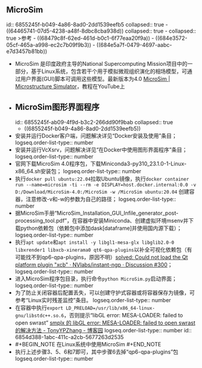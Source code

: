 ## MicroSim
id:: 6855245f-b049-4a86-8ad0-2dd1539eefb5
collapsed:: true
	- ((64465741-07d5-4238-a48f-8dbc8cba938d))
	  collapsed:: true
		- collapsed:: true
		  >参考
			- ((68479c8f-62ed-461d-b0c1-6f77eaa20f9a))
			- ((684e3572-05cf-465a-a998-ec2c7b09f9b3))
			- ((684e5a7f-0479-4697-aabc-e7d3457b81bb))
- MicroSim 是印度政府主导的National Supercomputing Mission项目中的一部分，基于Linux系统，包含若干个用于模拟微观组织演化的相场模型，可通过用户界面(GUI)脚本可调用这些模型。最新版本为4.0 [MicroSim | Microstructure Simulator](https://microsim.co.in/)，教程在YouTube上
- ## MicroSim图形界面程序
  id:: 6855245f-ab09-4f9d-b3c2-266dd90f9bab
  collapsed:: true
	- ((6855245f-b049-4a86-8ad0-2dd1539eefb5))
- 安装并运行Docker客户端，问题解决详见“Docker安装及使用”条目；
  logseq.order-list-type:: number
- 安装并运行VcXsrv，问题解决详见“在Docker中使用图形界面程序”条目；
  logseq.order-list-type:: number
- 官网下载MicroSim 4.0程序包，下载Miniconda3-py310_23.1.0-1-Linux-x86_64.sh安装包；
  logseq.order-list-type:: number
- 执行`docker pull ubuntu:22.04`拉取Ubuntu镜像，执行`docker container run --name=microsim -ti --rm -e DISPLAY=host.docker.internal:0.0 -v D:/Download/MicroSim-4.0:/MicroSim -w /MicroSim ubuntu:20.04` 创建容器，注意修改-v和-w的参数为自己的路径；
  logseq.order-list-type:: number
- 据MicroSim手册“MicroSim_Installation_GUI_Infile_generator_post-processing_tool.pdf”，在容器中安装Miniconda、创建虚拟环境msenv并下载python依赖包（依赖包中添加dask[dataframe]并使用国内源下载）；
  logseq.order-list-type:: number
- 执行`apt update`和`apt install -y libgl1-mesa-glx libglib2.0-0 libxrender1 libxcb-xinerama0 qt6-qpa-plugins`以补全可视化依赖包（有可能找不到qp6-qpa-plugins，原因不明）[solved: Could not load the Qt platform plugin "xcb" · NVlabs/instant-ngp · Discussion #300](https://github.com/NVlabs/instant-ngp/discussions/300)；
  logseq.order-list-type:: number
- 进入MicroSim程序包目录，执行命令`python MicroSim.py`启动界面；
  logseq.order-list-type:: number
- 为了防止关闭容器后配置丢失，可以创建守护式容器或将容器保存为镜像，可参考“Linux实时残差监控”条目。
  logseq.order-list-type:: number
- 在容器中执行`export LD_PRELOAD=/usr/lib/x86_64-linux-gnu/libstdc++.so.6`，否则提示“libGL error: MESA-LOADER: failed to open swrast” [smplx 的 libGL error: MESA-LOADER: failed to open swrast 的解决方法 - TonyYPZhang - 博客园](https://www.cnblogs.com/TonyYPZhang/p/18055685)
  logseq.order-list-type:: number
  id:: 6854d388-1abc-411c-a2cb-5677263d2535
- #+BEGIN_NOTE
  在Linux系统中使用MicroSim
  #+END_NOTE
- 执行上述步骤3、5、6和7即可，其中步骤6去掉“qp6-qpa-plugins”包
  logseq.order-list-type:: number